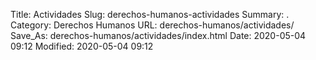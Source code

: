 Title: Actividades
Slug: derechos-humanos-actividades
Summary: .
Category: Derechos Humanos
URL: derechos-humanos/actividades/
Save_As: derechos-humanos/actividades/index.html
Date: 2020-05-04 09:12
Modified: 2020-05-04 09:12


 



